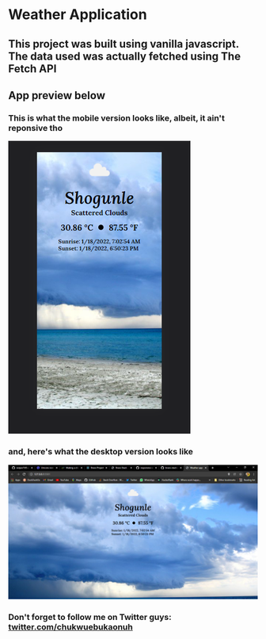 # Weather Application

## This project was built using vanilla javascript. The data used was actually fetched using The Fetch API

## App preview below

### This is what the mobile version looks like, albeit, it ain't reponsive tho
!["mobile nav toggle"](img/mobile.png "App's UI")

### and, here's what the desktop version looks like
!["desktop toggle"](img/desktop.png "App's UI")

### Don't forget to follow me on Twitter guys: [twitter.com/chukwuebukaonuh](https://www.twitter.com/chukwuebukaonuh)